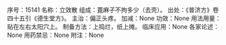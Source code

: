 序号：15141
名称：立效散
组成：蓖麻子不拘多少（去壳）。
出处：《普济方》卷四十五引《德生堂方》。
主治：偏正头疼。
加减：None
功效：None
用法用量：贴在左右太阳穴上。
制备方法：上捣烂，纸上摊。
临床应用：None
各家论述：None
用药禁忌：None
附注：None
